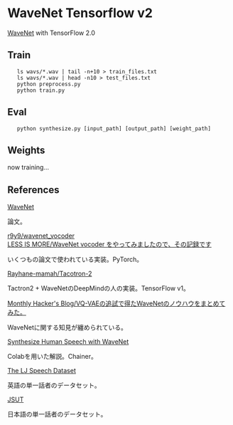 # WaveNet Tensorflow v2

[WaveNet](https://arxiv.org/abs/1609.03499) with TensorFlow 2.0

## Train

```bash=
   ls wavs/*.wav | tail -n+10 > train_files.txt
   ls wavs/*.wav | head -n10 > test_files.txt
   python preprocess.py
   python train.py
```

## Eval

```bash=
   python synthesize.py [input_path] [output_path] [weight_path]
```

## Weights

now training...

## References

[WaveNet](https://arxiv.org/abs/1609.03499)

論文。

[r9y9/wavenet_vocoder](https://github.com/r9y9/wavenet_vocoder)  
[LESS IS MORE/WaveNet vocoder をやってみましたので、その記録です](https://r9y9.github.io/blog/2018/01/28/wavenet_vocoder/)

いくつもの論文で使われている実装。PyTorch。

[Rayhane-mamah/Tacotron-2](https://github.com/Rayhane-mamah/Tacotron-2)

Tactron2 + WaveNetのDeepMindの人の実装。TensorFlow v1。

[Monthly Hacker's Blog/VQ-VAEの追試で得たWaveNetのノウハウをまとめてみた。](https://www.monthly-hack.com/entry/2018/02/23/203208)

WaveNetに関する知見が纏められている。

[Synthesize Human Speech with WaveNet](https://chainer-colab-notebook.readthedocs.io/ja/latest/notebook/official_example/wavenet.html)

Colabを用いた解説。Chainer。

[The LJ Speech Dataset](https://keithito.com/LJ-Speech-Dataset/)

英語の単一話者のデータセット。

[JSUT](https://sites.google.com/site/shinnosuketakamichi/publication/jsut)

日本語の単一話者のデータセット。
